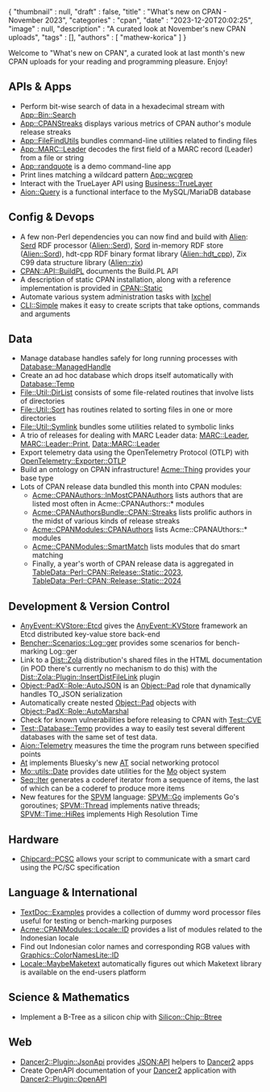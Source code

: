 {
   "thumbnail" : null,
   "draft" : false,
   "title" : "What's new on CPAN - November 2023",
   "categories" : "cpan",
   "date" : "2023-12-20T20:02:25",
   "image" : null,
   "description" : "A curated look at November's new CPAN uploads",
   "tags" : [],
   "authors" : [
      "mathew-korica"
   ]
}


Welcome to "What's new on CPAN", a curated look at last month's new CPAN uploads for your reading and programming pleasure. Enjoy!

APIs & Apps
-----------
* Perform bit-wise search of data in a hexadecimal stream with [App::Bin::Search](https://metacpan.org/pod/App::Bin::Search)
* [App::CPANStreaks](https://metacpan.org/pod/App::CPANStreaks) displays various metrics of CPAN author's module release streaks
* [App::FileFindUtils](https://metacpan.org/pod/App::FileFindUtils) bundles command-line utilities related to finding files
* [App::MARC::Leader](https://metacpan.org/pod/App::MARC::Leader) decodes the first field of a MARC record (Leader) from a file or string
* [App::randquote](https://metacpan.org/pod/App::randquote) is a demo command-line app
* Print lines matching a wildcard pattern [App::wcgrep](https://metacpan.org/pod/App::wcgrep)
* Interact with the TrueLayer API using [Business::TrueLayer](https://metacpan.org/pod/Business::TrueLayer)
* [Aion::Query](https://metacpan.org/pod/Aion::Query) is a functional interface to the MySQL/MariaDB database


Config & Devops
---------------
* A few non-Perl dependencies you can now find and build with [Alien](https://metacpan.org/pod/Alien): [Serd](https://drobilla.net/software/serd.html) RDF processor ([Alien::Serd](https://metacpan.org/pod/Alien::Serd)), [Sord](https://drobilla.net/software/sord.html) in-memory RDF store ([Alien::Sord](https://metacpan.org/pod/Alien::Sord)), hdt-cpp RDF binary format library ([Alien::hdt_cpp](https://metacpan.org/pod/Alien::hdt_cpp)), Zix C99 data structure library ([Alien::zix](https://metacpan.org/pod/Alien::zix))
* [CPAN::API::BuildPL](https://metacpan.org/pod/CPAN::API::BuildPL) documents the Build.PL API
* A description of static CPAN installation, along with a reference implementation is provided in [CPAN::Static](https://metacpan.org/pod/CPAN::Static)
* Automate various system administration tasks with [Ixchel](https://metacpan.org/pod/Ixchel)
* [CLI::Simple](https://metacpan.org/pod/CLI::Simple) makes it easy to create scripts that take options, commands and arguments


Data
----
* Manage database handles safely for long running processes with [Database::ManagedHandle](https://metacpan.org/pod/Database::ManagedHandle)
* Create an ad hoc database which drops itself automatically with [Database::Temp](https://metacpan.org/pod/Database::Temp)
* [File::Util::DirList](https://metacpan.org/pod/File::Util::DirList) consists of some file-related routines that involve lists of directories
* [File::Util::Sort](https://metacpan.org/pod/File::Util::Sort) has routines related to sorting files in one or more directories
* [File::Util::Symlink](https://metacpan.org/pod/File::Util::Symlink) bundles some utilities related to symbolic links
* A trio of releases for dealing with MARC Leader data: [MARC::Leader](https://metacpan.org/pod/MARC::Leader), [MARC::Leader::Print](https://metacpan.org/pod/MARC::Leader::Print), [Data::MARC::Leader](https://metacpan.org/pod/Data::MARC::Leader)
* Export telemetry data using the OpenTelemetry Protocol (OTLP) with [OpenTelemetry::Exporter::OTLP](https://metacpan.org/pod/OpenTelemetry::Exporter::OTLP)
* Build an ontology on CPAN infrastructure! [Acme::Thing](https://metacpan.org/pod/Acme::Thing) provides your base type
* Lots of CPAN release data bundled this month into CPAN modules:
    * [Acme::CPANAuthors::InMostCPANAuthors](https://metacpan.org/pod/Acme::CPANAuthors::InMostCPANAuthors) lists authors that are listed most often in Acme::CPANAuthors::* modules
    * [Acme::CPANAuthorsBundle::CPAN::Streaks](https://metacpan.org/pod/Acme::CPANAuthorsBundle::CPAN::Streaks) lists prolific authors in the midst of various kinds of release streaks
    * [Acme::CPANModules::CPANAuthors](https://metacpan.org/pod/Acme::CPANModules::CPANAuthors) lists Acme::CPANAUthors::* modules
    * [Acme::CPANModules::SmartMatch](https://metacpan.org/pod/Acme::CPANModules::SmartMatch) lists modules that do smart matching
    * Finally, a year's worth of CPAN release data is aggregated in [TableData::Perl::CPAN::Release::Static::2023](https://metacpan.org/pod/TableData::Perl::CPAN::Release::Static::2023), [TableData::Perl::CPAN::Release::Static::2024](https://metacpan.org/pod/TableData::Perl::CPAN::Release::Static::2024)


Development & Version Control
-----------------------------
* [AnyEvent::KVStore::Etcd](https://metacpan.org/pod/AnyEvent::KVStore::Etcd) gives the [AnyEvent::KVStore](https://metacpan.org/pod/AnyEvent::KVStore) framework an Etcd distributed key-value store back-end
* [Bencher::Scenarios::Log::ger](https://metacpan.org/pod/Bencher::Scenarios::Log::ger) provides some scenarios for bench-marking Log::ger
* Link to a [Dist::Zola](https://metacpan.org/pod/Dist::Zola) distribution's shared files in the HTML documentation (in POD there's currently no mechanism to do this) with the [Dist::Zola::Plugin::InsertDistFileLink](https://metacpan.org/pod/Dist::Zola::Plugin::InsertDistFileLink) plugin
* [Object::PadX::Role::AutoJSON](https://metacpan.org/pod/Object::PadX::Role::AutoJSON) is an [Object::Pad](https://metacpan.org/pod/Object::Pad) role that dynamically handles TO_JSON serialization
* Automatically create nested [Object::Pad](https://metacpan.org/pod/Object::Pad) objects with [Object::PadX::Role::AutoMarshal](https://metacpan.org/pod/Object::PadX::Role::AutoMarshal)
* Check for known vulnerabilities before releasing to CPAN with [Test::CVE](https://metacpan.org/pod/Test::CVE)
* [Test::Database::Temp](https://metacpan.org/pod/Test::Database::Temp) provides a way to easily test several different databases with the same set of test data.
* [Aion::Telemetry](https://metacpan.org/pod/Aion::Telemetry) measures the time the program runs between specified points
* [At](https://metacpan.org/pod/At) implements Bluesky's new [AT](https://atproto.com/) social networking protocol
* [Mo::utils::Date](https://metacpan.org/pod/Mo::utils::Date) provides date utilities for the [Mo](https://metacpan.org/pod/Mo) object system
* [Seq::Iter](https://metacpan.org/pod/Seq::Iter) generates a coderef iterator from a sequence of items, the last of which can be a coderef to produce more items
* New features for the [SPVM](https://metacpan.org/pod/SPVM) language: [SPVM::Go](https://metacpan.org/pod/SPVM::Go) implements Go's goroutines; [SPVM::Thread](https://metacpan.org/pod/SPVM::Thread) implements native threads; [SPVM::Time::HiRes](https://metacpan.org/pod/SPVM::Time::HiRes) implements High Resolution Time


Hardware
--------
* [Chipcard::PCSC](https://metacpan.org/pod/Chipcard::PCSC) allows your script to communicate with a smart card using the PC/SC specification


Language & International
------------------------
* [TextDoc::Examples](https://metacpan.org/pod/TextDoc::Examples) provides a collection of dummy word processor files useful for testing or bench-marking purposes
* [Acme::CPANModules::Locale::ID](https://metacpan.org/pod/Acme::CPANModules::Locale::ID) provides a list of modules related to the Indonesian locale
* Find out Indonesian color names and corresponding RGB values with [Graphics::ColorNamesLite::ID](https://metacpan.org/pod/Graphics::ColorNamesLite::ID)
* [Locale::MaybeMaketext](https://metacpan.org/pod/Locale::MaybeMaketext) automatically figures out which Maketext library is available on the end-users platform


Science & Mathematics
---------------------
* Implement a B-Tree as a silicon chip with [Silicon::Chip::Btree](https://metacpan.org/pod/Silicon::Chip::Btree)


Web
---
* [Dancer2::Plugin::JsonApi](https://metacpan.org/pod/Dancer2::Plugin::JsonApi) provides [JSON:API](https://jsonapi.org/) helpers to [Dancer2](https://metacpan.org/pod/Dancer2) apps
* Create OpenAPI documentation of your [Dancer2](https://metacpan.org/pod/Dancer2) application with [Dancer2::Plugin::OpenAPI](https://metacpan.org/pod/Dancer2::Plugin::OpenAPI)
